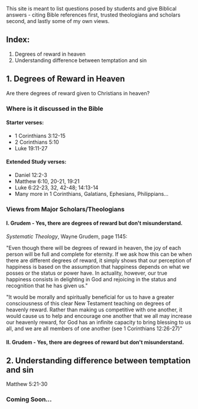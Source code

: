 This site is meant to list questions posed by students and give Biblical answers - citing Bible references first, trusted theologians and scholars second, and lastly some of my own views.

## Index:
1. Degrees of reward in heaven
2. Understanding difference between temptation and sin

## 1. Degrees of Reward in Heaven
Are there degrees of reward given to Christians in heaven?

### Where is it discussed in the Bible

#### Starter verses:
- 1 Corinthians 3:12-15
- 2 Corinthians 5:10
- Luke 19:11-27

#### Extended Study verses:
- Daniel 12:2-3
- Matthew 6:10, 20-21, 19:21
- Luke 6:22-23, 32, 42-48; 14:13-14
- Many more in 1 Corinthians, Galatians, Ephesians, Philippians...

### Views from Major Scholars/Theologians
#### I. Grudem - Yes, there are degrees of reward but don't misunderstand.

*Systematic Theology*, Wayne Grudem, page 1145:

"Even though there will be degrees of reward in heaven, the joy of each person will be full and complete for eternity. If we ask how this can be when there are different degrees of reward, it simply shows that our perception of happiness is based on the assumption that happiness depends on what we posses or the status or power have. In actuality, however, our true happiness consists in delighting in God and rejoicing in the status and recognition that he has given us."

"It would be morally and spiritually beneficial for us to have a greater consciousness of this clear New Testament teaching on degrees of heavenly reward. Rather than making us competitive with one another, it would cause us to help and encourage one another that we all may increase our heavenly reward, for God has an infinite capacity to bring blessing to us all, and we are all members of one another (see 1 Corinthians 12:26-27)"

#### II. Grudem - Yes, there are degrees of reward but don't misunderstand.


## 2. Understanding difference between temptation and sin
Matthew 5:21-30

### Coming Soon...
